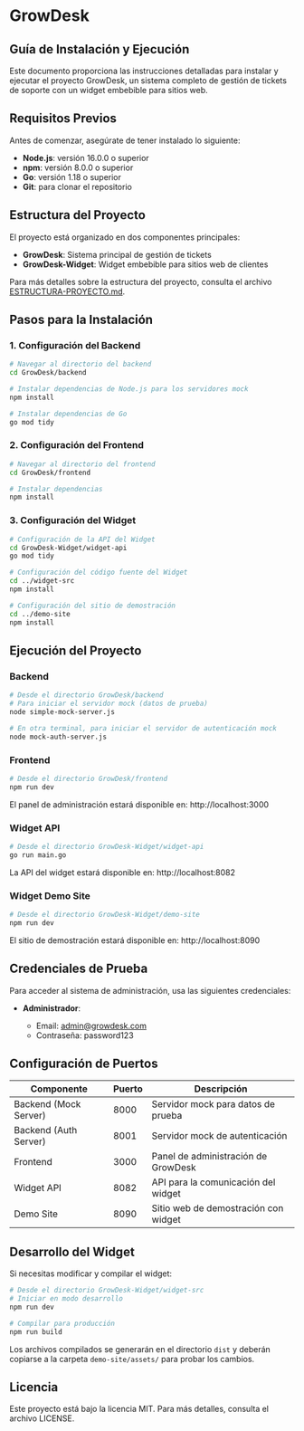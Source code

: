 # GrowDesk

## Guía de Instalación y Ejecución

Este documento proporciona las instrucciones detalladas para instalar y ejecutar el proyecto GrowDesk, un sistema completo de gestión de tickets de soporte con un widget embebible para sitios web.

## Requisitos Previos

Antes de comenzar, asegúrate de tener instalado lo siguiente:

- **Node.js**: versión 16.0.0 o superior
- **npm**: versión 8.0.0 o superior
- **Go**: versión 1.18 o superior
- **Git**: para clonar el repositorio

## Estructura del Proyecto

El proyecto está organizado en dos componentes principales:

- **GrowDesk**: Sistema principal de gestión de tickets
- **GrowDesk-Widget**: Widget embebible para sitios web de clientes

Para más detalles sobre la estructura del proyecto, consulta el archivo [ESTRUCTURA-PROYECTO.md](ESTRUCTURA-PROYECTO.md).

## Pasos para la Instalación

### 1. Configuración del Backend

```bash
# Navegar al directorio del backend
cd GrowDesk/backend

# Instalar dependencias de Node.js para los servidores mock
npm install

# Instalar dependencias de Go
go mod tidy
```

### 2. Configuración del Frontend

```bash
# Navegar al directorio del frontend
cd GrowDesk/frontend

# Instalar dependencias
npm install
```

### 3. Configuración del Widget

```bash
# Configuración de la API del Widget
cd GrowDesk-Widget/widget-api
go mod tidy

# Configuración del código fuente del Widget
cd ../widget-src
npm install

# Configuración del sitio de demostración
cd ../demo-site
npm install
```

## Ejecución del Proyecto

### Backend

```bash
# Desde el directorio GrowDesk/backend
# Para iniciar el servidor mock (datos de prueba)
node simple-mock-server.js

# En otra terminal, para iniciar el servidor de autenticación mock
node mock-auth-server.js
```

### Frontend

```bash
# Desde el directorio GrowDesk/frontend
npm run dev
```

El panel de administración estará disponible en: http://localhost:3000

### Widget API

```bash
# Desde el directorio GrowDesk-Widget/widget-api
go run main.go
```

La API del widget estará disponible en: http://localhost:8082

### Widget Demo Site

```bash
# Desde el directorio GrowDesk-Widget/demo-site
npm run dev
```

El sitio de demostración estará disponible en: http://localhost:8090

## Credenciales de Prueba

Para acceder al sistema de administración, usa las siguientes credenciales:

- **Administrador**:

  - Email: admin@growdesk.com
  - Contraseña: password123

## Configuración de Puertos

| Componente            | Puerto | Descripción                          |
| --------------------- | ------ | ------------------------------------- |
| Backend (Mock Server) | 8000   | Servidor mock para datos de prueba    |
| Backend (Auth Server) | 8001   | Servidor mock de autenticación       |
| Frontend              | 3000   | Panel de administración de GrowDesk  |
| Widget API            | 8082   | API para la comunicación del widget  |
| Demo Site             | 8090   | Sitio web de demostración con widget |

## Desarrollo del Widget

Si necesitas modificar y compilar el widget:

```bash
# Desde el directorio GrowDesk-Widget/widget-src
# Iniciar en modo desarrollo
npm run dev

# Compilar para producción
npm run build
```

Los archivos compilados se generarán en el directorio `dist` y deberán copiarse a la carpeta `demo-site/assets/` para probar los cambios.

## Licencia

Este proyecto está bajo la licencia MIT. Para más detalles, consulta el archivo LICENSE.
